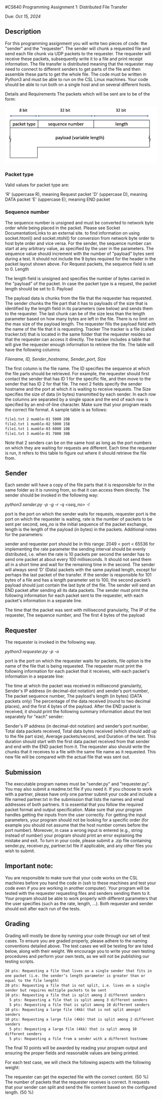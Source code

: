 #CS640 Programming Assignment 1: Distributed File Transfer

Due: *Oct 15, 2024*

## Description
For this programming assignment you will write two pieces of code: the "sender" and the "requester". The sender will chunk a requested file and send each file chunk via UDP packets to the requester. The requester will receive these packets, subsequently write it to a file and print receipt information. The file transfer is distributed meaning that the requester may need to connect to different senders to get parts of the file and then assemble these parts to get the whole file. The code must be written in Python3 and must be able to run on the CSL Linux machines. Your code should be able to run both on a single host and on several different hosts.

Details and Requirements
The packets which will be sent are to be of the form:

![Packet Format Image](packet-format.png)

### Packet type

Valid values for packet type are:

'R' (uppercase R), meaning Request packet
'D' (uppercase D), meaning DATA packet
'E' (uppercase E), meaning END packet

### Sequence number

The sequence number is unsigned and must be converted to network byte order while being placed in the packet. Please see Socket DocumentationLinks to an external site.  to find information on using socket.htonl() and socket.ntohl() for conversion from network byte order to host byte order and vice versa.
For the sender, the sequence number can start at any arbitrary value, as specified by the user in the parameters. The sequence value should increment with the number of "payload" bytes sent during a test. It should not include the 9 bytes required for the header in the packet layout shown above.
For Request packets, the sequence field is set to 0.
Length

The length field is unsigned and specifies the number of bytes carried in the "payload" of the packet.
In case the packet type is a request, the packet length should be set to 0.
Payload

The payload data is chunks from the file that the requester has requested. The sender chunks the file part that it has to payloads of the size that is identified by the length field in its parameters (see below) and sends them to the requester. The last chunk can be of the size less than the length parameter based on how many bytes are left in the file.
There is no limit on the max size of the payload length.
The requester fills the payload field with the name of the file that it is requesting.
Tracker
The tracker is a file (called tracker.txt) that is located in the same folder that the requester resides so that the requester can access it directly. The tracker includes a table that will give the requester enough information to retrieve the file. The table will have the following columns:

*Filename, ID, Sender_hostname, Sender_port, Size*

The first column is the file name.
The ID specifies the sequence at which the file parts should be retrieved. For example, the requester should first contact the sender that has ID 1 for the specific file, and then move to the sender that has ID 2 for that file.
The next 2 fields specify the sender hostname and the port at which it is waiting to receive requests.
The Size specifies the size of data (in bytes) transmitted by each sender.
In each row the columns are separated by a single space and the end of each row is specified by an end-of-line character. Make sure that your program reads the correct file format. A sample table is as follows:

```
file1.txt 2 mumble-01 5000 20B
file2.txt 1 mumble-02 5000 15B
file1.txt 1 mumble-03 6000 10B
file1.txt 3 mumble-01 7000 30B
```

Note that 2 senders can be on the same host as long as the port numbers on which they are waiting for requests are different. Each time the requester is run, it refers to this table to figure out where it should retrieve the file from.

## Sender
Each sender will have a copy of the file parts that it is responsible for in the same folder as it is running from, so that it can access them directly. The sender should be invoked in the following way:

 _python3 sender.py -p <port> -g <requester port> -r <rate> -q <seq_no> -l <length>_

port is the port on which the sender waits for requests,
requester port is the port on which the requester is waiting,
rate is the number of packets to be sent per second,
seq_no is the initial sequence of the packet exchange,
length is the length of the payload (in bytes) in the packets.
Additional notes for the parameters:

sender and requester port should be in this range: 2049 < port < 65536
for implementing the rate parameter the sending interval should be evenly distributed, i.e. when the rate is 10 packets per second the sender has to send one packet at about every 100 milliseconds. It should not send them all in a short time and wait for the remaining time in the second.
The sender will always send ‘D’ (Data) packets with the same payload length, except for perhaps the last packet of the transfer. If the sender is responsible for 101 bytes of a file and has a length parameter set to 100, the second packet’s payload should just contain the last byte of the file.
The sender will send an END packet after sending all its data packets.
The sender must print the following information for each packet sent to the requester, with each packet's information in a separate line.

The time that the packet was sent with millisecond granularity,
The IP of the requester,
The sequence number, and
The first 4 bytes of the payload

## Requester

The requester is invoked in the following way.

 _python3 requester.py -p <port> -o <file option>_

port is the port on which the requester waits for packets,
file option is the name of the file that is being requested.
The requester must print the following information for each packet that it receives, with each packet's information in a separate line:

The time at which the packet was received in millisecond granularity,
Sender's IP address (in decimal-dot notation) and sender’s port number,
The packet sequence number,
The payload's length (in bytes)
(DATA packets only) The percentage of the data received (round to two decimal places), and
the first 4 bytes of the payload.
After the END packet is received, it should print the following summary information about the test separately for "each" sender:

Sender's IP address (in decimal-dot notation) and sender’s port number,
Total data packets received,
Total data bytes received (which should add up to the file part size),
Average packets/second, and
Duration of the test. This duration should start with the first data packet received from that sender and end with the END packet from it.
The requester also should write the chunks that it receives to a file with the same file name as it requested. This new file will be compared with the actual file that was sent out.

## Submission

The executable program names must be "sender.py" and "requester.py".
You may also submit a readme.txt file if you need it.
If you choose to work with a partner, please have only one partner submit your code and include a file named partner.txt in the submission that lists the names and email addresses of both partners. 
It is essential that you follow the required packet format and output specification. Make sure that your program handles getting the inputs from the user correctly. For getting the input parameters, your program should not be looking for a specific order (for example you should not assume that the host number comes before the port number). Moreover, in case a wrong input is entered (e.g., string instead of number) your program should print an error explaining the mistake and exit.
To turn in your code, please submit a .zip file containing sender.py, receiver.py, partner.txt file if applicable, and any other files you wish to submit.

## Important note:

You are responsible to make sure that your code works on the CSL machines before you hand the code in (ssh to these machines and test your code even if you are working in another computer).
Your program will be tested with the requester requesting files and senders sending them to it. Your program should be able to work properly with different parameters that the user specifies (such as the rate, length, ...). Both requester and sender should exit after each run of the tests.

## Grading

Grading will mostly be done by running your code through our set of test cases. To ensure you are graded properly, please adhere to the naming conventions detailed above. The test cases we will be testing for are listed below, along with their weight. We encourage you to write your own testing procedures and perform your own tests, as we will not be publishing our testing scripts. 

```
20 pts: Requesting a file that lives on a single sender that fits in one packet (i.e. the sender’s length parameter is greater than or equal to the file length)
20 pts: Requesting a file that is not split, i.e. lives on a single sender but requires multiple packets to be sent
10 pts: Requesting a file that is split among 2 different senders
  5 pts: Requesting a file that is split among 3 different senders
  5 pts: Requesting a file that is split among 10 different senders
10 pts: Requesting a large file (4kb) that is not split amongst senders
10 pts: Requesting a large file (4kb) that is split among 2 different senders
  5 pts: Requesting a large file (4kb) that is split among 10 different senders
  5 pts: Requesting a file from a sender with a different hostname
```

The final 10 points will be awarded by reading your program output and ensuring the proper fields and reasonable values are being printed.

For each test case, we will check the following aspects with the following weight: 

The requester can get the expected file with the correct content. (50 %)
The number of packets that the requester receives is correct. It requests that your sender can split and send the file content based on the configured length. (50 %)
